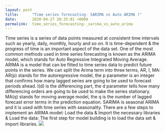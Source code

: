 ```yaml
---
layout: post
title:      "Time series forecasting- SARIMA vs Auto ARIMA !"
date:       2020-04-27 20:35:01 +0000
permalink:  time_series_forecasting-_sarima_vs_auto_arima
---
```


Time series is a series of data points measured at consistent time intervals such as yearly, daily, monthly, hourly and so on. It is time-dependent & the progress of time is an important aspect of the data set. One of the most common methods used in time series forecasting is known as the ARIMA model, which stands for Auto Regressive Integrated Moving Average. ARIMA is a model that can be fitted to time series data to predict future points in the series.
We can split the Arima term into three terms, AR, I, MA:
AR(p) stands for the autoregressive model, the p parameter is an integer that confirms how many lagged series are going to be used to forecast periods ahead.
I(d) is the differencing part, the d parameter tells how many differencing orders are going to be used to make the series stationary.
MA(q) stands for moving average model, the q is the number of lagged forecast error terms in the prediction equation. SARIMA is seasonal ARIMA and it is used with time series with seasonality.
There are a few steps to implement an ARIMA model:
Load the data & Import the necessary libraries & Load the data: The first step for model building is to load the data set & import libraries.
![](https://miro.medium.com/max/875/0*HJd2VNx9PrZx77Go)


